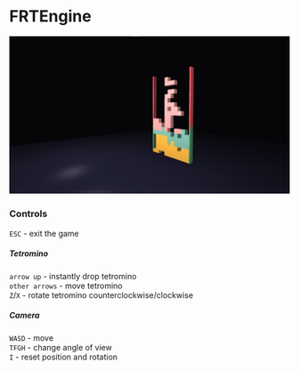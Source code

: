 # FRTEngine

![game screenshot](ReadmeSrc/screenshot.jpg)

### Controls

`ESC` - exit the game

##### Tetromino

`arrow up` - instantly drop tetromino<br>
`other arrows` - move tetromino<br>
`Z`/`X` - rotate tetromino counterclockwise/clockwise<br>

##### Camera

`WASD` - move<br>
`TFGH` - change angle of view<br>
`I` - reset position and rotation
